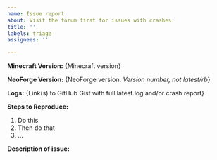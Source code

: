 ```yaml
---
name: Issue report
about: Visit the forum first for issues with crashes.
title: ''
labels: triage
assignees: ''

---
```


<!-- Thank you for reporting! -->

<!-- For support with crashes and issues, please create a post on the forum instead: -->
<!-- https://www.minecraftforge.net/forum/forum/18-support-bug-reports/ -->

**Minecraft Version:** {Minecraft version}

**NeoForge Version:** {NeoForge version. *Version number, not latest/rb*}

**Logs:** {Link(s) to GitHub Gist with full latest.log and/or crash report}

**Steps to Reproduce:**
 1. Do this
 2. Then do that
 3. ...

**Description of issue:**
